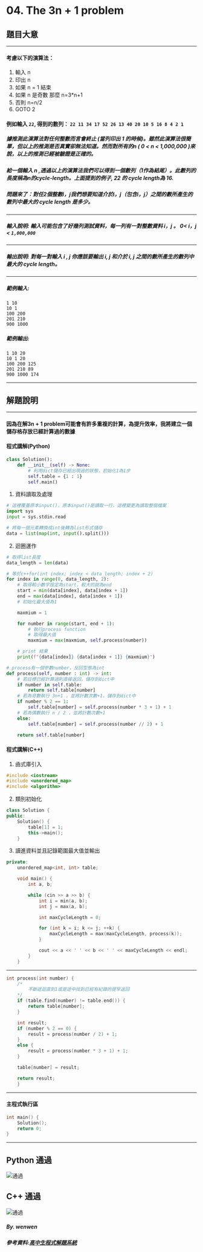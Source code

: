# 04. The 3n + 1 problem

## 題目大意
---

#### 考慮以下的演算法：
1. 輸入 n
2. 印出 n
3. 如果 n = 1 結束
4. 如果 n 是奇數 那麼 n=3*n+1
5. 否則 n=n/2
6. GOTO 2

#### 例如輸入 `22`, 得到的數列： `22 11 34 17 52 26 13 40 20 10 5 16 8 4 2 1` 

##### 據推測此演算法對任何整數而言會終止 (當列印出 1 的時候)。雖然此演算法很簡單，但以上的推測是否真實卻無法知道。然而對所有的n ( 0 < n < 1,000,000 )來說，以上的推測已經被驗證是正確的。 

##### 給一個輸入 n ,透過以上的演算法我們可以得到一個數列（1作為結尾）。此數列的長度稱為n的cycle-length。上面提到的例子, 22 的 cycle length為 16. 

##### 問題來了：對任2個整數i，j我們想要知道介於i，j（包含i，j）之間的數所產生的數列中最大的 cycle length 是多少。
---

##### 輸入說明: 輸入可能包含了好幾列測試資料，每一列有一對整數資料 i，j 。 0< i，j < `1,000,000`

----

##### 輸出說明: 對每一對輸入 i , j 你應該要輸出 i, j 和介於 i, j 之間的數所產生的數列中最大的 cycle length。

---

##### 範例輸入:
```
1 10
10 1
100 200
201 210
900 1000
```

##### 範例輸出:
```
1 10 20
10 1 20
100 200 125
201 210 89
900 1000 174
```

---

## 解題說明
---
#### 因為在解3n + 1 problem可能會有許多重複的計算，為提升效率，我將建立一個儲存格存放已經計算過的數據

#### 程式講解(Python)

```python
class Solution():
    def __init__(self) -> None:
        # 利用dict儲存已經出現過的狀態，初始化1為1步
        self.table = {1 : 1}
        self.main()
```
1. 資料讀取及處理
```python
# 這裡覆蓋原本input()，原本input()是讀取一行，這裡變更為讀取整個檔案
import sys
input = sys.stdin.read

# 將每一個元素轉換成int後轉為list形式儲存
data = list(map(int, input().split()))
```
2. 迴圈運作
```python
# 取得list長度
data_length = len(data)

# 等於c++for(int index; index < data_length; index + 2)
for index in range(0, data_length, 2):
    # 取得較小數字設定為start，較大的就為end
    start = min(data[index], data[index + 1])
    end = max(data[index], data[index + 1])
    # 初始化最大值為1

    maxmium = 1

    for number in range(start, end + 1):
        # 執行process function
        # 取得最大值
        maxmium = max(maxmium, self.process(number))

    # print 結果
    print(f"{data[index]} {data[index + 1]} {maxmium}")
```
```python
# process有一個參數number，反回型態為int
def process(self, number : int) -> int:
    # 若目標已經計算過則直接返回，儲存到dict中
    if number in self.table:
        return self.table[number]
    # 若為竒數執行 3n+1 ，並將計數次數+1，儲存到dict中
    if number % 2 == 1:
        self.table[number] = self.process(number * 3 + 1) + 1
    # 若為偶數執行 n / 2 ，並將計數次數+1
    else:
        self.table[number] = self.process(number // 2) + 1

    return self.table[number]
```
#### 程式講解(C++)
1. 凾式庫引入
```c++
#include <iostream>
#include <unordered_map>
#include <algorithm>
```

2. 類別初始化
```c++
class Solution {
public:
    Solution() {
        table[1] = 1;
        this->main();
    }
```
3. 讀進資料並且記錄範圍最大值並輸出
```c++
private:
    unordered_map<int, int> table;

    void main() {
        int a, b;

        while (cin >> a >> b) {
            int i = min(a, b);
            int j = max(a, b);

            int maxCycleLength = 0;

            for (int k = i; k <= j; ++k) {
                maxCycleLength = max(maxCycleLength, process(k));
            }

            cout << a << ' ' << b << ' ' << maxCycleLength << endl;
        }
    }
```
---
```c++
int process(int number) {
    /*
        不斷遞迴直到1或是途中找到已經有紀錄的提早返回
    */
    if (table.find(number) != table.end()) {
        return table[number];
    }

    int result;
    if (number % 2 == 0) {
        result = process(number / 2) + 1;
    }
    else {
        result = process(number * 3 + 1) + 1;
    }

    table[number] = result;

    return result;
    }
```
---
#### 主程式執行區
```c++
int main() {
    Solution();
    return 0;
}
```
---
## Python 通過
![通過](通過python.png)

## C++ 通過
![通過](通過c++.png)

##### By. wenwen
##### 參考資料:[高中生程式解題系統](https://zerojudge.tw/)